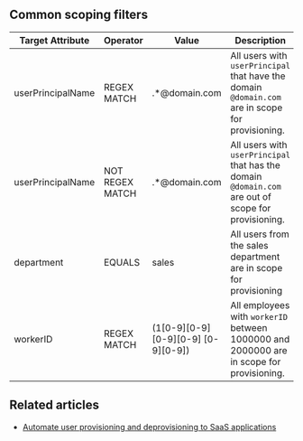 ## Common scoping filters

| Target Attribute   | Operator        | Value                             | Description                                                                 |
|--------------------|-----------------|-----------------------------------|-----------------------------------------------------------------------------|
| userPrincipalName  | REGEX MATCH     | .\*@domain.com                    | All users with `userPrincipal` that have the domain `@domain.com` are in scope for provisioning.                 |
| userPrincipalName  | NOT REGEX MATCH | .\*@domain.com                    | All users with `userPrincipal` that has the domain `@domain.com` are out of scope for provisioning.              |
| department         | EQUALS          | sales                             | All users from the sales department are in scope for provisioning                                                |
| workerID           | REGEX MATCH     | (1[0-9][0-9][0-9][0-9] [0-9][0-9])| All employees with `workerID` between 1000000 and 2000000 are in scope for provisioning.                         |

## Related articles

- [Automate user provisioning and deprovisioning to SaaS applications](#)